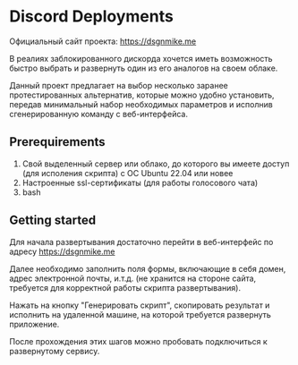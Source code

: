 # Discord Deployments

Официальный сайт проекта: https://dsgnmike.me

В реалиях заблокированного дискорда хочется иметь возможность быстро выбрать и развернуть один из его аналогов на своем облаке.

Данный проект предлагает на выбор несколько заранее протестированных альтернатив, которые можно удобно установить, передав минимальный набор необходимых параметров и исполнив сгенерированную команду с веб-интерфейса.

## Prerequirements

1. Свой выделенный сервер или облако, до которого вы имеете доступ (для исполения скрипта) с ОС Ubuntu 22.04 или новее
2. Настроенные ssl-сертификаты (для работы голосового чата)
3. bash

## Getting started

Для начала развертывания достаточно перейти в веб-интерфейс по адресу https://dsgnmike.me

Далее необходимо заполнить поля формы, включающие в себя домен, адрес электронной почты, и.т.д. (не хранится на стороне сайта, требуется для корректной работы скрипта развертывания).

Нажать на кнопку "Генерировать скрипт", скопировать результат и исполнить на удаленной машине, на которой требуется развернуть приложение.

После прохождения этих шагов можно пробовать подключиться к развернутому сервису.
